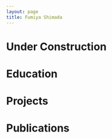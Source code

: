 ```yaml
---
layout: page
title: Fumiya Shimada
---
```


# Under Construction
# Education
# Projects
# Publications